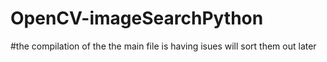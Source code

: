 # OpenCV-imageSearchPython

#the compilation of the the main file is having isues will sort them out later
